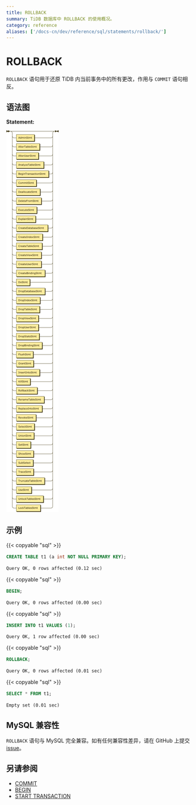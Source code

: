 ```yaml
---
title: ROLLBACK
summary: TiDB 数据库中 ROLLBACK 的使用概况。
category: reference
aliases: ['/docs-cn/dev/reference/sql/statements/rollback/']
---
```


# ROLLBACK

`ROLLBACK` 语句用于还原 TiDB 内当前事务中的所有更改，作用与 `COMMIT` 语句相反。

## 语法图

**Statement:**

![Statement](/media/sqlgram/Statement.png)

## 示例

{{< copyable "sql" >}}

```sql
CREATE TABLE t1 (a int NOT NULL PRIMARY KEY);
```

```
Query OK, 0 rows affected (0.12 sec)
```

{{< copyable "sql" >}}

```sql
BEGIN;
```

```
Query OK, 0 rows affected (0.00 sec)
```

{{< copyable "sql" >}}

```sql
INSERT INTO t1 VALUES (1);
```

```
Query OK, 1 row affected (0.00 sec)
```

{{< copyable "sql" >}}

```sql
ROLLBACK;
```

```
Query OK, 0 rows affected (0.01 sec)
```

{{< copyable "sql" >}}

```sql
SELECT * FROM t1;
```

```
Empty set (0.01 sec)
```

## MySQL 兼容性

`ROLLBACK` 语句与 MySQL 完全兼容。如有任何兼容性差异，请在 GitHub 上提交 [issue](/report-issue.md)。

## 另请参阅

* [COMMIT](/sql-statements/sql-statement-commit.md)
* [BEGIN](/sql-statements/sql-statement-begin.md)
* [START TRANSACTION](/sql-statements/sql-statement-start-transaction.md)
